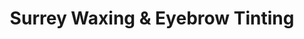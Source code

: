 ---
title: "Surrey Waxing & Eyebrow Tinting"
url: /surrey/surrey-waxing-und-eyebrow-tinting/
shop: Kosmetik
---